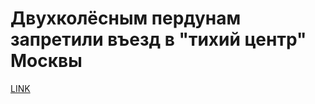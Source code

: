 # Двухколёсным пердунам запретили въезд в "тихий центр" Москвы



[LINK](https://varlamov.ru/4019849.html)